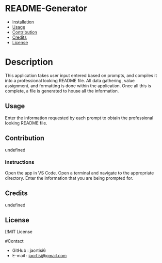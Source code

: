 # README-Generator

* [Installation](#installation)
* [Usage](#usage)
* [Contribution](#contribution)
* [Credits](#credits)
* [License](#license)
# Description
This application takes user input entered based on prompts, and compiles it into a professional looking  README file. All data gathering, value assignment, and formatting is done within the application. Once all this is complete, a file is generated to house all the information.
## Usage
Enter the information requested by each prompt to obtain the professional looking README file.
## Contribution
undefined
### Instructions
Open the app in VS Code. Open a terminal and navigate to the appropriate directory. Enter the information that you are being prompted for.
## Credits
undefined
## License
[!MIT License

#Contact
* GitHub : jaortisi6
* E-mail : jaortisi@gmail.com